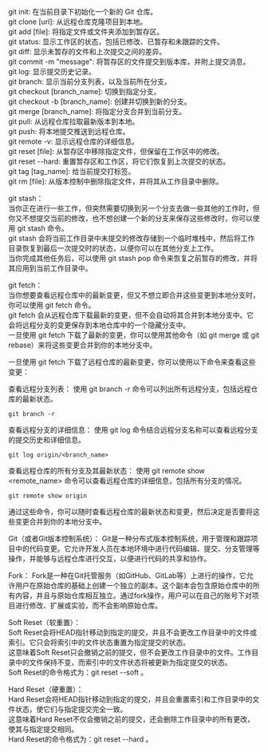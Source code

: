 git init: 在当前目录下初始化一个新的 Git 仓库。      
git clone [url]: 从远程仓库克隆项目到本地。    
git add [file]: 将指定文件或文件夹添加到暂存区。      
git status: 显示工作区的状态，包括已修改、已暂存和未跟踪的文件。      
git diff: 显示未暂存的文件和上次提交之间的差异。       
git commit -m "message": 将暂存区的文件提交到版本库，并附上提交消息。      
git log: 显示提交历史记录。     
git branch: 显示当前分支列表，以及当前所在分支。    
git checkout [branch_name]: 切换到指定分支。        
git checkout -b [branch_name]: 创建并切换到新的分支。      
git merge [branch_name]: 将指定分支合并到当前分支。        
git pull: 从远程仓库拉取最新版本到本地。        
git push: 将本地提交推送到远程仓库。            
git remote -v: 显示远程仓库的详细信息。             
git reset [file]: 从暂存区中移除指定文件，但保留在工作区中的修改。        
git reset --hard: 重置暂存区和工作区，将它们恢复到上次提交的状态。       
git tag [tag_name]: 给当前提交打标签。        
git rm [file]: 从版本控制中删除指定文件，并将其从工作目录中删除。    

git stash：         
当你正在进行一些工作，但突然需要切换到另一个分支去做一些其他的工作时，但你又不想提交当前的修改，也不想创建一个新的分支来保存这些修改时，你可以使用 git stash 命令。     
git stash 会将当前工作目录中未提交的修改存储到一个临时堆栈中，然后将工作目录恢复到最后一次提交时的状态，以便你可以在其他分支上工作。       
当你完成其他任务后，可以使用 git stash pop 命令来恢复之前暂存的修改，并将其应用到当前工作目录中。      

git fetch：       
当你想要查看远程仓库中的最新变更，但又不想立即合并这些变更到本地分支时，你可以使用 git fetch 命令。       
git fetch 会从远程仓库下载最新的变更，但不会自动将其合并到本地分支中。它会将远程分支的变更保存到本地仓库中的一个隐藏分支中。     
一旦使用 git fetch 下载了最新的变更，你可以使用其他命令（如 git merge 或 git rebase）来将这些变更合并到你的本地分支中。     

一旦使用 git fetch 下载了远程仓库的最新变更，你可以使用以下命令来查看这些变更：       

查看远程分支列表： 使用 git branch -r 命令可以列出所有远程分支，包括远程仓库的最新状态。      
```code
git branch -r
```
查看远程分支的详细信息： 使用 git log 命令结合远程分支名称可以查看远程分支的提交历史和详细信息。        
```code
git log origin/<branch_name>
```
查看远程仓库的所有分支及其最新状态： 使用 git remote show <remote_name> 命令可以查看远程仓库的详细信息，包括所有分支的情况。      
```code
git remote show origin
```
通过这些命令，你可以随时查看远程仓库的最新状态和变更，然后决定是否要将这些变更合并到你的本地分支中。           

Git（或者Git版本控制系统）： Git是一种分布式版本控制系统，用于管理和跟踪项目中的代码变更。它允许开发人员在本地环境中进行代码编辑、提交、分支管理等操作，并能够与远程仓库进行交互，以便进行代码的共享和协作。       

Fork： Fork是一种在Git托管服务（如GitHub、GitLab等）上进行的操作，它允许用户在原始仓库的基础上创建一个独立的副本。这个副本会包含原始仓库中的所有内容，并且与原始仓库相互独立。通过fork操作，用户可以在自己的账号下对项目进行修改、扩展或实验，而不会影响原始仓库。     

Soft Reset（软重置）：        
Soft Reset会将HEAD指针移动到指定的提交，并且不会更改工作目录中的文件或索引。它只会将索引中的文件状态重置为指定提交的状态。          
这意味着Soft Reset只会撤销之前的提交，但不会更改工作目录中的文件。工作目录中的文件保持不变，而索引中的文件状态将被更新为指定提交的状态。         
Soft Reset的命令格式为：git reset --soft <commit>。        

Hard Reset（硬重置）：           
Hard Reset会将HEAD指针移动到指定的提交，并且会重置索引和工作目录中的文件状态，使它们与指定提交完全一致。          
这意味着Hard Reset不仅会撤销之前的提交，还会删除工作目录中的所有更改，使其与指定提交相同。         
Hard Reset的命令格式为：git reset --hard <commit>。             
